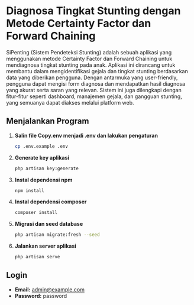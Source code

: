 # Diagnosa Tingkat Stunting dengan Metode Certainty Factor dan Forward Chaining
SiPenting (Sistem Pendeteksi Stunting) adalah sebuah aplikasi yang menggunakan metode Certainty Factor dan Forward Chaining untuk mendiagnosa tingkat stunting pada anak. Aplikasi ini dirancang untuk membantu dalam mengidentifikasi gejala dan tingkat stunting berdasarkan data yang diberikan pengguna. Dengan antarmuka yang user-friendly, pengguna dapat mengisi form diagnosa dan mendapatkan hasil diagnosa yang akurat serta saran yang relevan. Sistem ini juga dilengkapi dengan fitur-fitur seperti dashboard, manajemen gejala, dan gangguan stunting, yang semuanya dapat diakses melalui platform web.

## Menjalankan Program

1. **Salin file Copy.env menjadi .env dan lakukan pengaturan**
    ```bash
    cp .env.example .env
    ```

2. **Generate key aplikasi**
    ```bash
    php artisan key:generate
    ```

3. **Instal dependensi npm**
    ```bash
    npm install
    ```

4. **Instal dependensi composer**
    ```bash
    composer install
    ```

5. **Migrasi dan seed database**
    ```bash
    php artisan migrate:fresh --seed
    ```

6. **Jalankan server aplikasi**
    ```bash
    php artisan serve
    ```

## Login

- **Email:** admin@example.com
- **Password:** password
